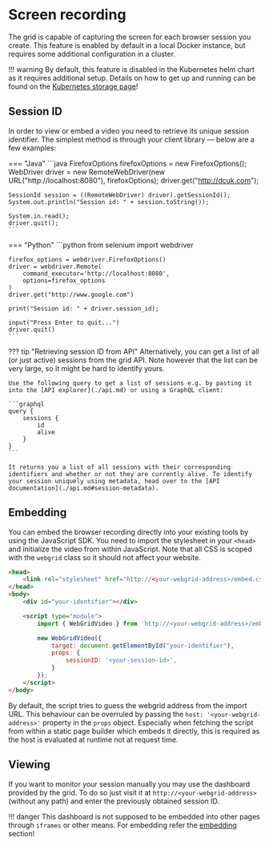 # Screen recording

The grid is capable of capturing the screen for each browser session you create. This feature is enabled by default in a local Docker instance, but requires some additional configuration in a cluster.

!!! warning
    By default, this feature is disabled in the Kubernetes helm chart as it requires additional setup. Details on how to get up and running can be found on the [Kubernetes storage page](../kubernetes/storage.md)!

## Session ID

In order to view or embed a video you need to retrieve its unique session identifier. The simplest method is through your client library — below are a few examples:

=== "Java"
    ```java
    FirefoxOptions firefoxOptions = new FirefoxOptions();
    WebDriver driver = new RemoteWebDriver(new URL("http://localhost:8080"), firefoxOptions);
    driver.get("http://dcuk.com");

    SessionId session = ((RemoteWebDriver) driver).getSessionId();
    System.out.println("Session id: " + session.toString());

    System.in.read();
    driver.quit();
    ```

=== "Python"
    ```python
    from selenium import webdriver

    firefox_options = webdriver.FirefoxOptions()
    driver = webdriver.Remote(
        command_executor='http://localhost:8080',
        options=firefox_options
    )
    driver.get("http://www.google.com")

    print("Session id: " + driver.session_id);

    input("Press Enter to quit...")
    driver.quit() 
    ```

??? tip "Retrieving session ID from API"
    Alternatively, you can get a list of all (or just active) sessions from the grid API. Note however that the list can be very large, so it might be hard to identify yours.

    Use the following query to get a list of sessions e.g. by pasting it into the [API explorer](./api.md) or using a GraphQL client:

    ```graphql
    query {
        sessions {
            id
            alive
        }
    }
    ```

    It returns you a list of all sessions with their corresponding identifiers and whether or not they are currently alive. To identify your session uniquely using metadata, head over to the [API documentation](./api.md#session-metadata).

## Embedding

You can embed the browser recording directly into your existing tools by using the JavaScript SDK. You need to import the stylesheet in your `<head>` and initialize the video from within JavaScript. Note that all CSS is scoped with the `webgrid` class so it should not affect your website.

```html
<head>
    <link rel="stylesheet" href="http://<your-webgrid-address>/embed.css">
</head>
<body>
    <div id="your-identifier"></div>

    <script type="module">
        import { WebGridVideo } from 'http://<your-webgrid-address>/embed.js';

        new WebGridVideo({
            target: document.getElementById("your-identifier"),
            props: {
                sessionID: '<your-session-id>',
            }
        });
    </script>
</body>
```

By default, the script tries to guess the webgrid address from the import URL. This behaviour can be overruled by passing the `host: '<your-webgrid-address>'` property in the `props` object. Especially when fetching the script from within a static page builder which embeds it directly, this is required as the host is evaluated at runtime not at request time.

## Viewing

If you want to monitor your session manually you may use the dashboard provided by the grid. To do so just visit it at `http://<your-webgrid-address>` (without any path) and enter the previously obtained session ID.

!!! danger
    This dashboard is not supposed to be embedded into other pages through `iframes` or other means. For embedding refer the [embedding](#embedding) section!